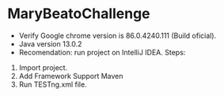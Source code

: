 # MaryBeatoChallenge
* Verify Google chrome version is 86.0.4240.111 (Build oficial). 
* Java version 13.0.2
* Recomendation: run project on IntelliJ IDEA.
Steps: 
1. Import project. 
2. Add Framework Support Maven 
3. Run TESTng.xml file.
